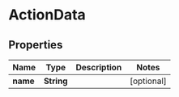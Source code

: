 

# ActionData


## Properties

Name | Type | Description | Notes
------------ | ------------- | ------------- | -------------
**name** | **String** |  |  [optional]



